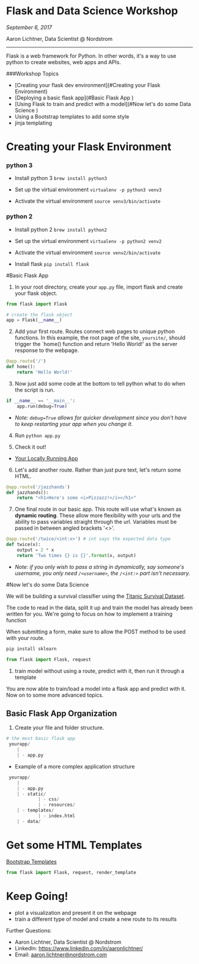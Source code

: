 # Flask and Data Science Workshop

*September 6, 2017*

Aaron Lichtner, Data Scientist @ Nordstrom

---

Flask is a web framework for Python. In other words, it's a way to use python to create websites, web apps and APIs.

###Workshop Topics
 - [Creating your flask dev environment](#Creating your Flask Environment)
 - [Deploying a basic flask app](#Basic Flask App
)
 - [Using Flask to train and predict with a model](#Now let's do some Data Science
)
 - Using a Bootstrap templates to add some style
 - jinja templating
 
# Creating your Flask Environment
### python 3

- Install python 3
`brew install python3`

- Set up the virtual environment
`virtualenv -p python3 venv3`

- Activate the virtual environment
`source venv3/bin/activate`

### python 2

- Install python 2
`brew install python2`

- Set up the virtual environment
`virtualenv -p python2 venv2`

- Activate the virtual environment
`source venv2/bin/activate`

- Install flask
`pip install flask`

#Basic Flask App

1. In your root directory, create your `app.py` file, import flask and create your flask object.
```python
from flask import Flask

# create the flask object
app = Flask(__name__)
```

2. Add your first route. Routes connect web pages to unique python functions. In this example, the root page of the site, `yoursite/`, should trigger the `home() function and return 'Hello World!' as the server response to the webpage. 
```python
@app.route('/')
def home():
    return 'Hello World!'
```

3. Now just add some code at the bottom to tell python what to do when the script is run.
```python
if __name__ == '__main__':
    app.run(debug=True)
```
- *Note: `debug=True` allows for quicker development since you don't have to keep restarting your app when you change it.*

4. Run `python app.py`

5. Check it out!

- [Your Locally Running App](http://127.0.0.1:5000/)

6. Let's add another route. Rather than just pure text, let's return some HTML.

```python
@app.route('/jazzhands')
def jazzhands():
    return "<h1>Here's some <i>Pizzazz!</i></h1>"
```

7. One final route in our basic app. This route will use what's known as **dynamic routing**. These allow more flexibility with your urls and the ability to pass variables straight through the url. Variables must be passed in between angled brackets '<>'.

```python
@app.route('/twice/<int:x>') # int says the expected data type
def twice(x):
    output = 2 * x
    return 'Two times {} is {}'.format(x, output)
```
 - *Note: if you only wish to pass a string in dynamically, say someone's username, you only need `/<username>`, the `/<int:>` part isn't necessary.*

#Now let's do some Data Science

We will be building a survival classifier using the [Titanic Survival Dataset](https://www.kaggle.com/c/titanic/data). 

The code to read in the data, split it up and train the model has already been written for you. We're going to focus on how to implement a training function 

When submitting a form, make sure to allow the POST method to be used with your route.

```python
pip install sklearn 
```

```python 
from flask import Flask, request
```

1. train model without using a route, predict with it, then run it through a template

You are now able to train/load a model into a flask app and predict with it. Now on to some more advanced topics.

## Basic Flask App Organization
1. Create your file and folder structure.
```python
# the most basic flask app
 yourapp/
    |
    | - app.py
```
- Example of a more complex application structure
```python
 yourapp/
    |
    | - app.py
    | - static/
            | - css/
            | - resources/
    | - templates/
            | - index.html
    | - data/
```

# Get some HTML Templates 
[Bootstrap Templates](https://startbootstrap.com/)

```python 
from flask import Flask, request, render_template
```

# Keep Going!
- plot a visualization and present it on the webpage
- train a different type of model and create a new route to its results

Further Questions: 
- Aaron Lichtner, Data Scientist @ Nordstrom
- LinkedIn: https://www.linkedin.com/in/aaronlichtner/
- Email: [aaron.lichtner@nordstrom.com](aaron.lichtner@nordstrom.com)